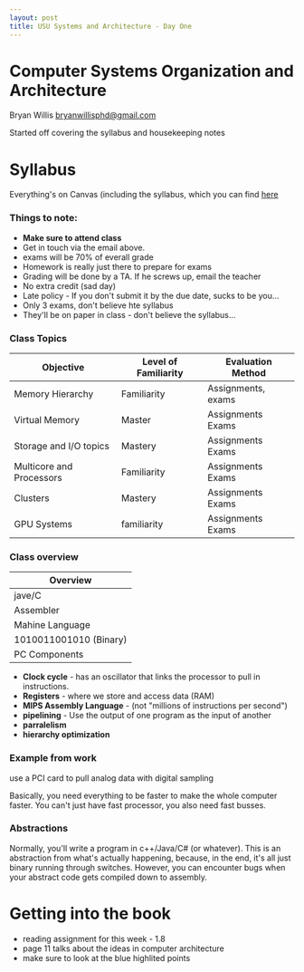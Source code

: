 ```yaml
---
layout: post
title: USU Systems and Architecture - Day One
---
```


# Computer Systems Organization and Architecture

Bryan Willis
bryanwillisphd@gmail.com

Started off covering the syllabus and housekeeping notes

# Syllabus

Everything's on Canvas (including the syllabus, which you can find [here](https://usu.instructure.com/courses/391777/files/?preview=59666251)

### Things to note: 
 
- __Make sure to attend class__
- Get in touch via the email above.
- exams will be 70% of everall grade
- Homework is really just there to prepare for exams
- Grading will be done by a TA. If he screws up, email the teacher
- No extra credit (sad day)
- Late policy - If you don't submit it by the due date, sucks to be you...
- Only 3 exams, don't believe hte syllabus
- They'll be on paper in class - don't believe the syllabus...

### Class Topics

|Objective|Level of Familiarity|Evaluation Method|
|---|---|---|
|Memory Hierarchy|Familiarity|Assignments, exams|
|Virtual Memory|Master|Assignments Exams
|Storage and I/O topics|Mastery|Assignments Exams
|Multicore and Processors|Familiarity|Assignments Exams
|Clusters|Mastery|Assignments Exams
|GPU Systems|familiarity|Assignments Exams

### Class overview
|Overview|
|---|
|jave/C|
|Assembler|
|Mahine Language|
|1010011001010 (Binary)|
|PC Components|

- __Clock cycle__ - has an oscillator that links the processor to pull in instructions.
- __Registers__ - where we store and access data (RAM)
- __MIPS Assembly Language__ - (not "millions of instructions per second")
- __pipelining__ - Use the output of one program as the input of another
- __parralelism__
- __hierarchy optimization__

### Example from work

use a PCI card to pull analog data with digital sampling

Basically, you need everything to be faster to make the whole computer faster. You can't just have fast processor, you also need fast busses.

### Abstractions

Normally, you'll write a program in c++/Java/C# (or whatever). This is an abstraction from what's actually happening, because, in the end, it's all just binary running through switches. However, you can encounter bugs when your abstract code gets compiled down to assembly.

# Getting into the book

- reading assignment for this week - 1.8
- page 11 talks about the ideas in computer architecture
- make sure to look at the blue highlited points

